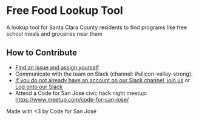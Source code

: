 # Free Food Lookup Tool
A lookup tool for Santa Clara County residents to find programs like free school meals and groceries near them

## How to Contribute
- [Find an issue and assign yourself](https://github.com/codeforsanjose/free-food-lookup/issues)
- Communicate with the team on Slack (channel: #silicon-valley-strong). 
- [If you do not already have an account on our Slack channel, join us](https://slackin-c4sj.herokuapp.com/) or [Log onto our Slack](https://codeforsanjose.slack.com/)
- Attend a Code for San Jose civic hack night meetup: https://www.meetup.com/code-for-san-jose/

Made with <3 by Code for San José
